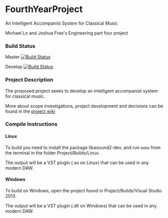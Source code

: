 # FourthYearProject
An Intelligent Accompanist System for Classical Music


Michael Lo and Joshua Free's Engineering part four project

### Build Status
Master [![Build Status](https://magnum.travis-ci.com/joshofreeness/FourthYearProject.svg?token=Y4CqoqssvV45tBA9C2v1&branch=master)](https://magnum.travis-ci.com/joshofreeness/FourthYearProject)

Develop [![Build Status](https://magnum.travis-ci.com/joshofreeness/FourthYearProject.svg?token=Y4CqoqssvV45tBA9C2v1&branch=develop)](https://magnum.travis-ci.com/joshofreeness/FourthYearProject)

### Project Description

The proposed project seeks to develop an intelligent accompanist system for classical music.

More about scope investigations, project development and decisions can be found in the [project wiki](https://github.com/joshofreeness/FourthYearProject/wiki)

### Compile Instructions
#### Linux
To build you need to install the package libasound2-dev, and run `make` from the terminal in the folder Project/Builds/Linux.

The output will be a VST plugin (.so on Linux) that can be used in any modern DAW.

#### Windows
To build on Windows, open the project found in Project/Builds/Visual Studio 2013.

The output will be a VST plugin (.dll on Windows) that can be used in any modern DAW.

